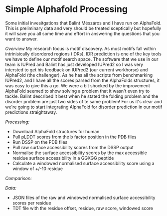 # Simple Alphafold Processing

Some initial invesitgations that Bálint Mészáros and I have run on AlphaFold. This is preliminary data and very should be treated sceptically but hopefully it will save you all some time and effort in answering the questions that you want to answer.

*Overview*
My research focus is motif discovery. As most motifs fall within intrinisically disordered regions (IDRs), IDR prediction is one of the key tools we have to define our motif search space. The software that we use in our team is IUPred and Balint has just developed IUPred2 so I was very intersted to get his feedback on IUPred2 (our current workhorse) and AlphaFold (the challenger). As he has all the scripts from benchmarking IUPred2, and I have all the scores parsed from the AlphaFolds structures, it was easy to give this a go. We were a bit shocked by the improvement AlphaFold seemed to show solving a problem that it wasn't even try to tackle. Balint described it best when he stated the folding problem and the disorder problem are just two sides of te same problem! For us it's clear and we're going to start integrating AlphaFold for disorder prediction in our motif predictions straightaway. 

*Processing:*
- Download AlphaFold structures for human
- Pull pLDDT scores from the b factor position in the PDB files
- Run DSSP on the PDB files
- Pull raw surface accessibility scores from the DSSP output 
- Normalise the surface accessibility scores by the max accessible residue surface accessibility in a GGXGG peptide
- Calculate a windowed normalised surface accessibility score using a window of +/-10 residue

*Comparison:*


*Data:*
- JSON files of the raw and windowed normalised surface accessibility scores per residue
- TDT file with the residue offset, residue, raw score, windowed score
